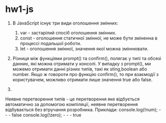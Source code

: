 # hw1-js

1. В JavaScript існує три види оголошення змінних:
    1) var - застарілий спосіб оголошення змінних. 
    2) const - оголошення статичної змінної, не може бути зміненна в процессі подальшої роботи.
    3) let - оголошення змінної, значення якої можна зміннювати.

2. Різниця між функціями prompt() та confirm(), полягає у типі та обсязі данних, які можна отримати у консолі. 
У випадку з prompt(), ми можемо отримати данні різних типів, такі як sting,boolean або number. Якщо ж говороти про функцію confirm(), то при взаємодії з користувачем, можливо отримати лише значення true або false.

3.
Неявне перетворення типів - це перетворення яке відбується автоматично за допомогою компіляції, неявне перетворення відбувається без втручання розробника.
Приклади:
console.log(!num); - - - false
console.log(!zero); - - - true

